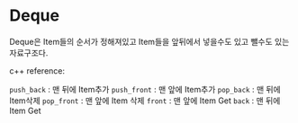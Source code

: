 # Deque
Deque은 Item들의 순서가 정해져있고
Item들을 앞뒤에서 넣을수도 있고 뺄수도 있는 자료구조다.

c++ reference:

`push_back` : 맨 뒤에 Item추가
`push_front` : 맨 앞에 Item추가
`pop_back` : 맨 뒤에 Item삭제
`pop_front` : 맨 앞에 Item 삭제
`front` : 맨 앞에 Item Get
`back` : 맨 뒤에 Item Get